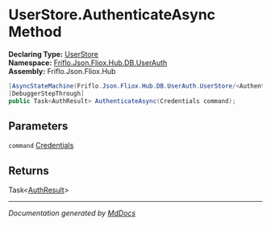 ﻿<!--  
  <auto-generated>   
    The contents of this file were generated by a tool.  
    Changes to this file may be list if the file is regenerated  
  </auto-generated>   
-->

# UserStore.AuthenticateAsync Method

**Declaring Type:** [UserStore](../index.md)  
**Namespace:** [Friflo.Json.Fliox.Hub.DB.UserAuth](../../index.md)  
**Assembly:** Friflo.Json.Fliox.Hub

```csharp
[AsyncStateMachine(Friflo.Json.Fliox.Hub.DB.UserAuth.UserStore/<AuthenticateAsync>d__10)]
[DebuggerStepThrough]
public Task<AuthResult> AuthenticateAsync(Credentials command);
```

## Parameters

`command`  [Credentials](../../Credentials/index.md)

## Returns

Task\<[AuthResult](../../AuthResult/index.md)\>

___

*Documentation generated by [MdDocs](https://github.com/ap0llo/mddocs)*
